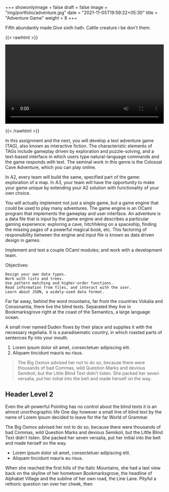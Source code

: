 +++
showonlyimage = false
draft = false
image = "img/portfolio/adventure.jpg"
date = "2021-11-05T19:59:22+05:30"
title = "Adventure Game"
weight = 8
+++

Fifth abundantly made Give sixth hath. Cattle creature i be don't them.
<!--more-->

{{< rawhtml >}} 

<video controls width=100%>
    <source src="/videos/crossword.mp4"
            type="video/mp4">
    Sorry, your browser doesn't support embedded videos.
</video>

{{< /rawhtml >}}

In this assignment and the next, you will develop a text adventure game (TAG), also known as interactive fiction. The characteristic elements of TAGs include gameplay driven by exploration and puzzle-solving, and a text-based interface in which users type natural-language commands and the game responds with text. The seminal work in this genre is the Colossal Cave Adventure, which you can play online.

In A2, every team will build the same, specified part of the game: exploration of a map. In A3, your team will have the opportunity to make your game unique by extending your A2 solution with functionality of your own choice.

You will actually implement not just a single game, but a game engine that could be used to play many adventures. The game engine is an OCaml program that implements the gameplay and user interface. An adventure is a data file that is input by the game engine and describes a particular gaming experience: exploring a cave, hitchhiking on a spaceship, finding the missing pages of a powerful magical book, etc. This factoring of responsibility between the engine and input file is known as data driven design in games.

Implement and test a couple OCaml modules; and work with a development team.

Objectives:

    Design your own data types.
    Work with lists and trees.
    Use pattern matching and higher-order functions.
    Read information from files, and interact with the user.
    Learn about JSON, a widely-used data format.


Far far away, behind the word mountains, far from the countries Vokalia and Consonantia, there live the blind texts. Separated they live in Bookmarksgrove right at the coast of the Semantics, a large language ocean.

A small river named Duden flows by their place and supplies it with the necessary regelialia. It is a paradisematic country, in which roasted parts of sentences fly into your mouth.

1. Lorem ipsum dolor sit amet, consectetuer adipiscing elit.
2. Aliquam tincidunt mauris eu risus.

> The Big Oxmox advised her not to do so, because there were thousands of bad Commas, wild Question Marks and devious Semikoli, but the Little Blind Text didn't listen. She packed her seven versalia, put her initial into the belt and made herself on the way.

## Header Level 2

Even the all-powerful Pointing has no control about the blind texts it is an almost unorthographic life One day however a small line of blind text by the name of Lorem Ipsum decided to leave for the far World of Grammar.

The Big Oxmox advised her not to do so, because there were thousands of bad Commas, wild Question Marks and devious Semikoli, but the Little Blind Text didn't listen. She packed her seven versalia, put her initial into the belt and made herself on the way.

* Lorem ipsum dolor sit amet, consectetuer adipiscing elit.
* Aliquam tincidunt mauris eu risus.

When she reached the first hills of the Italic Mountains, she had a last view back on the skyline of her hometown Bookmarksgrove, the headline of Alphabet Village and the subline of her own road, the Line Lane. Pityful a rethoric question ran over her cheek, then  
